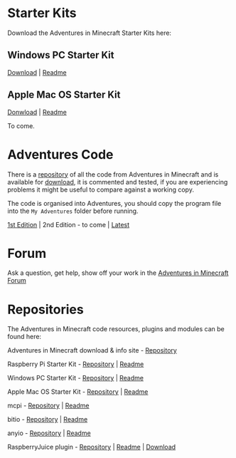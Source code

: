 # Starter Kits

Download the Adventures in Minecraft Starter Kits here:

## Windows PC Starter Kit 

[Download](https://github.com/AdventuresInMinecraft/AdventuresInMinecraft-PC/releases/download/1.12/AIMStarterKitPC.zip) &#124; [Readme](https://github.com/AdventuresInMinecraft/AdventuresInMinecraft-PC/blob/master/README.md)

## Apple Mac OS Starter Kit

[Donwload](https://github.com/AdventuresInMinecraft/AdventuresInMinecraft-Mac/releases/download/v1.12/AdventuresInMinecraft-Mac.zip) &#124; [Readme](https://github.com/AdventuresInMinecraft/AdventuresInMinecraft-Mac/blob/master/README.md)

To come.

# Adventures Code

There is a [repository](https://github.com/AdventuresInMinecraft/code-files) of all the code from Adventures in Minecraft and is available for [download](https://github.com/AdventuresInMinecraft/code-files/archive/master.zip), it is commented and tested, if you are experiencing problems it might be useful to compare against a working copy.

The code is organised into Adventures, you should copy the program file into the `My Adventures` folder before running.

[1st Edition](https://github.com/AdventuresInMinecraft/code-files/archive/1.0.zip) &#124;
2nd Edition - to come &#124;
[Latest](https://github.com/AdventuresInMinecraft/code-files/archive/master.zip) 

# Forum

Ask a question, get help, show off your work in the [Adventures in Minecraft Forum](http://www.stuffaboutcode.com/p/adventures-in-minecraft-forum.html)

# Repositories

The Adventures in Minecraft code resources, plugins and modules can be found here: 

Adventures in Minecraft download & info site - [Repository](https://github.com/AdventuresInMinecraft/AdventuresInMinecraft.github.io)

Raspberry Pi Starter Kit - [Repository](https://github.com/AdventuresInMinecraft/AdventuresInMinecraft-Pi) &#124; [Readme](https://github.com/AdventuresInMinecraft/AdventuresInMinecraft-Pi/blob/master/README.md)

Windows PC Starter Kit - [Repository](https://github.com/AdventuresInMinecraft/AdventuresInMinecraft-PC) &#124; [Readme](https://github.com/AdventuresInMinecraft/AdventuresInMinecraft-PC/blob/master/README.md)

Apple Mac OS Starter Kit - [Repository](https://github.com/AdventuresInMinecraft/AdventuresInMinecraft-Mac) &#124; [Readme](https://github.com/AdventuresInMinecraft/AdventuresInMinecraft-Mac/blob/master/README.md)

mcpi - [Repository](https://github.com/AdventuresInMinecraft/mcpi) &#124; [Readme](https://github.com/AdventuresInMinecraft/mcpi/blob/master/README.md)

bitio - [Repository](https://github.com/AdventuresInMinecraft/bitio) &#124; [Readme](https://github.com/AdventuresInMinecraft/bitio/blob/master/README.md)

anyio - [Repository](https://github.com/AdventuresInMinecraft/anyio) &#124; [Readme](https://github.com/AdventuresInMinecraft/anyio/blob/master/README.md)

RaspberryJuice plugin - [Repository](https://github.com/zhuowei/RaspberryJuice) &#124; [Readme](https://github.com/zhuowei/RaspberryJuice/blob/master/README.md) &#124; [Download](https://www.spigotmc.org/resources/raspberryjuice.22724/)

